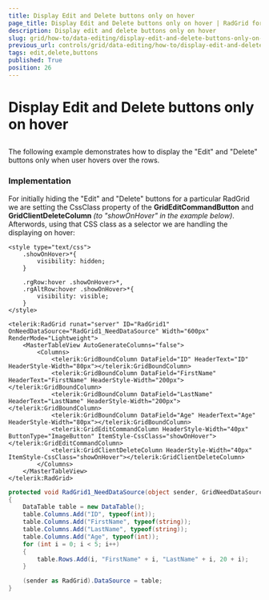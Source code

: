 ```yaml
---
title: Display Edit and Delete buttons only on hover
page_title: Display Edit and Delete buttons only on hover | RadGrid for ASP.NET AJAX Documentation
description: Display edit and delete buttons only on hover
slug: grid/how-to/data-editing/display-edit-and-delete-buttons-only-on-hover
previous_url: controls/grid/data-editing/how-to/display-edit-and-delete-buttons-only-on-hover
tags: edit,delete,buttons
published: True
position: 26
---
```


# Display Edit and Delete buttons only on hover



##

The following example demonstrates how to display the "Edit" and "Delete" buttons only when user hovers over the rows.


### Implementation

For initially hiding the "Edit" and "Delete" buttons for a particular RadGrid we are setting the CssClass property of the **GridEditCommandButton** and **GridClientDeleteColumn** _(to "showOnHover" in the example below)_. Afterwords, using that CSS class as a selector we are handling the displaying on hover:


````ASP.NET
<style type="text/css">
    .showOnHover>*{
	    visibility: hidden;
    }

    .rgRow:hover .showOnHover>*,
    .rgAltRow:hover .showOnHover>*{
	    visibility: visible;
    }
</style>		

<telerik:RadGrid runat="server" ID="RadGrid1" OnNeedDataSource="RadGrid1_NeedDataSource" Width="600px" RenderMode="Lightweight">			
	<MasterTableView AutoGenerateColumns="false">                
		<Columns>
			<telerik:GridBoundColumn DataField="ID" HeaderText="ID" HeaderStyle-Width="80px"></telerik:GridBoundColumn>
			<telerik:GridBoundColumn DataField="FirstName" HeaderText="FirstName" HeaderStyle-Width="200px"></telerik:GridBoundColumn>
			<telerik:GridBoundColumn DataField="LastName" HeaderText="LastName" HeaderStyle-Width="200px"></telerik:GridBoundColumn>
			<telerik:GridBoundColumn DataField="Age" HeaderText="Age" HeaderStyle-Width="80px"></telerik:GridBoundColumn>
            <telerik:GridEditCommandColumn HeaderStyle-Width="40px" ButtonType="ImageButton" ItemStyle-CssClass="showOnHover"></telerik:GridEditCommandColumn>
			<telerik:GridClientDeleteColumn HeaderStyle-Width="40px" ItemStyle-CssClass="showOnHover"></telerik:GridClientDeleteColumn>
		</Columns>
	</MasterTableView>
</telerik:RadGrid>
````
````C#
protected void RadGrid1_NeedDataSource(object sender, GridNeedDataSourceEventArgs e)
{
	DataTable table = new DataTable();
	table.Columns.Add("ID", typeof(int));
	table.Columns.Add("FirstName", typeof(string));
	table.Columns.Add("LastName", typeof(string));
	table.Columns.Add("Age", typeof(int));
	for (int i = 0; i < 5; i++)
	{
		table.Rows.Add(i, "FirstName" + i, "LastName" + i, 20 + i);
	}

	(sender as RadGrid).DataSource = table;
}
````

